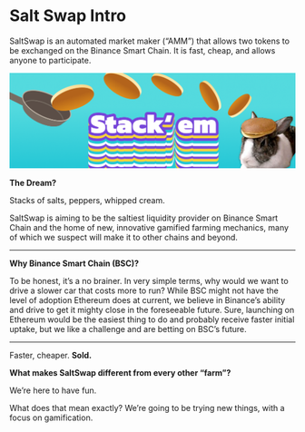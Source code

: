 # Salt Swap Intro

SaltSwap is an automated market maker \(“AMM”\) that allows two tokens to be exchanged on the Binance Smart Chain. It is fast, cheap, and allows anyone to participate.

![](.gitbook/assets/masthead-twitter.png)

**The Dream?**

Stacks of salts, peppers, whipped cream.

SaltSwap is aiming to be the saltiest liquidity provider on Binance Smart Chain and the home of new, innovative gamified farming mechanics, many of which we suspect will make it to other chains and beyond.

---

**Why Binance Smart Chain \(BSC\)?**

To be honest, it’s a no brainer. In very simple terms, why would we want to drive a slower car that costs more to run? While BSC might not have the level of adoption Ethereum does at current, we believe in Binance’s ability and drive to get it mighty close in the foreseeable future. Sure, launching on Ethereum would be the easiest thing to do and probably receive faster initial uptake, but we like a challenge and are betting on BSC’s future.

---

Faster, cheaper. **Sold.**

**What makes SaltSwap different from every other “farm”?**

We’re here to have fun.

What does that mean exactly? We’re going to be trying new things, with a focus on gamification.
